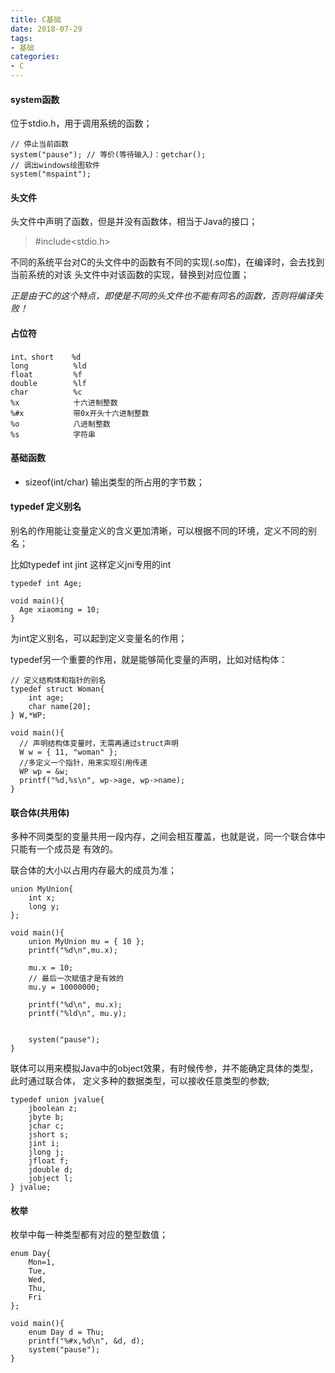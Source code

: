 ```yaml
---
title: C基础
date: 2018-07-29
tags:
- 基础
categories:
- C
---
```

<!-- toc -->

#### system函数

位于stdio.h，用于调用系统的函数；
```
// 停止当前函数
system("pause"); // 等价(等待输入)：getchar();
// 调出windows绘图软件
system("mspaint");
```
<!-- more -->
#### 头文件
头文件中声明了函数，但是并没有函数体，相当于Java的接口；
> #include<stdio.h>

不同的系统平台对C的头文件中的函数有不同的实现(.so库)，在编译时，会去找到当前系统的对该
头文件中对该函数的实现，替换到对应位置；

_正是由于C的这个特点，即使是不同的头文件也不能有同名的函数，否则将编译失败！_

#### 占位符
```
int、short    %d
long          %ld
float         %f
double        %lf
char          %c
%x            十六进制整数
%#x           带0x开头十六进制整数
%o            八进制整数
%s            字符串
```

#### 基础函数

- sizeof(int/char) 输出类型的所占用的字节数；


#### typedef 定义别名

别名的作用能让变量定义的含义更加清晰，可以根据不同的环境，定义不同的别名；

比如typedef int jint 这样定义jni专用的int

```
typedef int Age;

void main(){
  Age xiaoming = 10;
}
```
为int定义别名，可以起到定义变量名的作用；

typedef另一个重要的作用，就是能够简化变量的声明，比如对结构体：

```
// 定义结构体和指针的别名
typedef struct Woman{
	int age;
	char name[20];
} W,*WP;

void main(){
  // 声明结构体变量时，无需再通过struct声明
  W w = { 11, "woman" };
  //多定义一个指针，用来实现引用传递
  WP wp = &w;
  printf("%d,%s\n", wp->age, wp->name);
}
```

#### 联合体(共用体)

多种不同类型的变量共用一段内存，之间会相互覆盖，也就是说，同一个联合体中只能有一个成员是
有效的。

联合体的大小以占用内存最大的成员为准；
```
union MyUnion{
	int x;
	long y;
};

void main(){
	union MyUnion mu = { 10 };
	printf("%d\n",mu.x);

	mu.x = 10;
	// 最后一次赋值才是有效的
	mu.y = 10000000;

	printf("%d\n", mu.x);
	printf("%ld\n", mu.y);


	system("pause");
}
```
联体可以用来模拟Java中的object效果，有时候传参，并不能确定具体的类型，此时通过联合体，
定义多种的数据类型，可以接收任意类型的参数;

```
typedef union jvalue{
	jboolean z;
	jbyte b;
	jchar c;
	jshort s;
	jint i;
	jlong j;
	jfloat f;
	jdouble d;
	jobject l;
} jvalue;
```

#### 枚举

枚举中每一种类型都有对应的整型数值；
```
enum Day{
	Mon=1,
	Tue,
	Wed,
	Thu,
	Fri
};

void main(){
	enum Day d = Thu;
	printf("%#x,%d\n", &d, d);
	system("pause");
}
```
